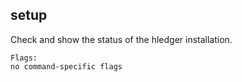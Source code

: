 ## setup

Check and show the status of the hledger installation.

```flags
Flags:
no command-specific flags
```

